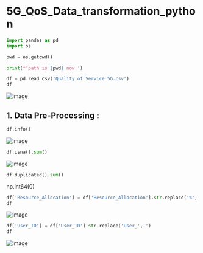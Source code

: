 # 5G_QoS_Data_transformation_python
``` python
import pandas as pd
import os

pwd = os.getcwd()

print(f'path is {pwd} now ')

df = pd.read_csv('Quality_of_Service_5G.csv')
df
```
![image](https://github.com/user-attachments/assets/291586f9-41e4-45d4-98b8-fbd50d4abe64)

## 1. Data Pre-Processing :
``` python
df.info()
```

![image](https://github.com/user-attachments/assets/a6833d5a-10ce-4bd9-9a77-01247a25114f)

``` python
df.isna().sum()
```

![image](https://github.com/user-attachments/assets/cdb6be41-dc26-4c9f-a2b0-4e61b980fb62)

``` python
df.duplicated().sum()
```
np.int64(0)

``` python
df['Resource_Allocation'] = df['Resource_Allocation'].str.replace('%','')
df
```
![image](https://github.com/user-attachments/assets/7cf9f352-f297-43ae-b374-c1ff6a86542c)

``` python
df['User_ID'] = df['User_ID'].str.replace('User_','')
df
```

![image](https://github.com/user-attachments/assets/9b5931b2-e01e-43d8-9ed5-44c7e60d7e55)


``` python

```



``` python

```


``` python

```

``` python

```

``` python

```

``` python

```



